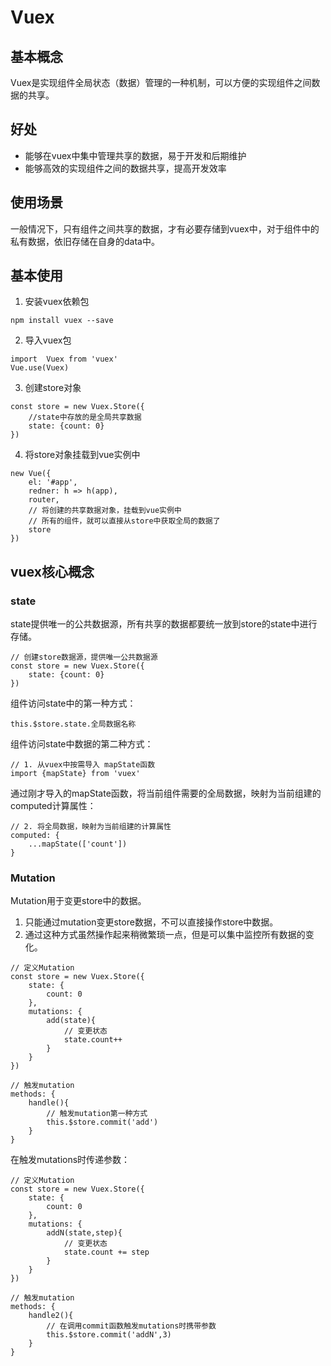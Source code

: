 # Vuex

## 基本概念
Vuex是实现组件全局状态（数据）管理的一种机制，可以方便的实现组件之间数据的共享。

## 好处
- 能够在vuex中集中管理共享的数据，易于开发和后期维护
- 能够高效的实现组件之间的数据共享，提高开发效率

## 使用场景
一般情况下，只有组件之间共享的数据，才有必要存储到vuex中，对于组件中的私有数据，依旧存储在自身的data中。

## 基本使用

1. 安装vuex依赖包
``` node
npm install vuex --save 
```
2. 导入vuex包
``` node
import  Vuex from 'vuex'
Vue.use(Vuex)
```
3. 创建store对象
``` node 
const store = new Vuex.Store({
    //state中存放的是全局共享数据
    state: {count: 0}
})
```
4. 将store对象挂载到vue实例中
``` node 
new Vue({
    el: '#app',
    redner: h => h(app),
    router,
    // 将创建的共享数据对象，挂载到vue实例中
    // 所有的组件，就可以直接从store中获取全局的数据了
    store
})
```

## vuex核心概念

### state 
state提供唯一的公共数据源，所有共享的数据都要统一放到store的state中进行存储。

``` node 
// 创建store数据源，提供唯一公共数据源
const store = new Vuex.Store({
    state: {count: 0}
})
```

组件访问state中的第一种方式：
``` node 
this.$store.state.全局数据名称
```
组件访问state中数据的第二种方式：
``` node 
// 1. 从vuex中按需导入 mapState函数
import {mapState} from 'vuex'
```
通过刚才导入的mapState函数，将当前组件需要的全局数据，映射为当前组建的computed计算属性：
``` node 
// 2. 将全局数据，映射为当前组建的计算属性
computed: {
    ...mapState(['count'])
}
```

### Mutation 

Mutation用于变更store中的数据。
1. 只能通过mutation变更store数据，不可以直接操作store中数据。
2. 通过这种方式虽然操作起来稍微繁琐一点，但是可以集中监控所有数据的变化。

``` node 
// 定义Mutation
const store = new Vuex.Store({
    state: {
        count: 0
    },
    mutations: {
        add(state){
            // 变更状态
            state.count++
        }
    }
})
```

``` node 
// 触发mutation
methods: {
    handle(){
        // 触发mutation第一种方式
        this.$store.commit('add')
    }
}
```

在触发mutations时传递参数：
``` node 
// 定义Mutation
const store = new Vuex.Store({
    state: {
        count: 0
    },
    mutations: {
        addN(state,step){
            // 变更状态
            state.count += step
        }
    }
})
```

``` node 
// 触发mutation
methods: {
    handle2(){
        // 在调用commit函数触发mutations时携带参数
        this.$store.commit('addN',3)
    }
}
```

